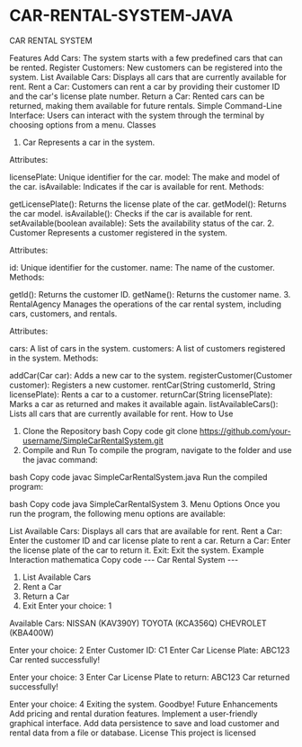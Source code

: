# CAR-RENTAL-SYSTEM-JAVA
CAR RENTAL SYSTEM

Features
Add Cars: The system starts with a few predefined cars that can be rented.
Register Customers: New customers can be registered into the system.
List Available Cars: Displays all cars that are currently available for rent.
Rent a Car: Customers can rent a car by providing their customer ID and the car's license plate number.
Return a Car: Rented cars can be returned, making them available for future rentals.
Simple Command-Line Interface: Users can interact with the system through the terminal by choosing options from a menu.
Classes
1. Car
Represents a car in the system.

Attributes:

licensePlate: Unique identifier for the car.
model: The make and model of the car.
isAvailable: Indicates if the car is available for rent.
Methods:

getLicensePlate(): Returns the license plate of the car.
getModel(): Returns the car model.
isAvailable(): Checks if the car is available for rent.
setAvailable(boolean available): Sets the availability status of the car.
2. Customer
Represents a customer registered in the system.

Attributes:

id: Unique identifier for the customer.
name: The name of the customer.
Methods:

getId(): Returns the customer ID.
getName(): Returns the customer name.
3. RentalAgency
Manages the operations of the car rental system, including cars, customers, and rentals.

Attributes:

cars: A list of cars in the system.
customers: A list of customers registered in the system.
Methods:

addCar(Car car): Adds a new car to the system.
registerCustomer(Customer customer): Registers a new customer.
rentCar(String customerId, String licensePlate): Rents a car to a customer.
returnCar(String licensePlate): Marks a car as returned and makes it available again.
listAvailableCars(): Lists all cars that are currently available for rent.
How to Use
1. Clone the Repository
bash
Copy code
git clone https://github.com/your-username/SimpleCarRentalSystem.git
2. Compile and Run
To compile the program, navigate to the folder and use the javac command:

bash
Copy code
javac SimpleCarRentalSystem.java
Run the compiled program:

bash
Copy code
java SimpleCarRentalSystem
3. Menu Options
Once you run the program, the following menu options are available:

List Available Cars: Displays all cars that are available for rent.
Rent a Car: Enter the customer ID and car license plate to rent a car.
Return a Car: Enter the license plate of the car to return it.
Exit: Exit the system.
Example Interaction
mathematica
Copy code
--- Car Rental System ---
1. List Available Cars
2. Rent a Car
3. Return a Car
4. Exit
Enter your choice: 1

Available Cars:
NISSAN (KAV390Y)
TOYOTA (KCA356Q)
CHEVROLET (KBA400W)

Enter your choice: 2
Enter Customer ID: C1
Enter Car License Plate: ABC123
Car rented successfully!

Enter your choice: 3
Enter Car License Plate to return: ABC123
Car returned successfully!

Enter your choice: 4
Exiting the system. Goodbye!
Future Enhancements
Add pricing and rental duration features.
Implement a user-friendly graphical interface.
Add data persistence to save and load customer and rental data from a file or database.
License
This project is licensed 
